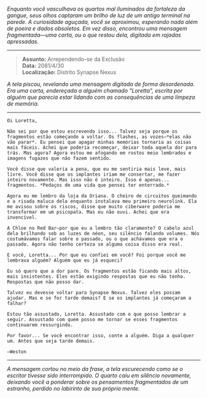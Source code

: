 _Enquanto você vasculhava os quartos mal iluminados da fortaleza da gangue, seus olhos captaram um brilho de luz de um antigo terminal na parede. A curiosidade aguçada, você se aproximou, esperando nada além de poeira e dados obsoletos. Em vez disso, encontrou uma mensagem fragmentada—uma carta, ou o que restou dela, digitada em rajadas apressadas._

---

> **Assunto:** Arrependendo-se da Exclusão  
> **Data:** 2081/4/30  
> **Localização:** Distrito Synapse Nexus

_A tela piscou, revelando uma mensagem digitada de forma desordenada. Era uma carta, endereçada a alguém chamado "Loretta", escrita por alguém que parecia estar lidando com as consequências de uma limpeza de memória._

---

```
Oi Loretta,

Não sei por que estou escrevendo isso... Talvez seja porque os fragmentos estão começando a voltar. Os flashes, as vozes—*elas não vão parar*. Eu pensei que apagar minhas memórias tornaria as coisas mais fáceis. Achei que poderia recomeçar, deixar toda aquela dor para trás. Mas agora? Agora estou me afogando em rostos meio lembrados e imagens fugazes que não fazem sentido.

Você disse que valeria a pena, que eu me sentiria mais leve, mais livre. Você disse que os implantes iriam me consertar, me fazer inteiro novamente. Mas isso não é inteiro. Isso é apenas... fragmentos. *Pedaços de uma vida que pensei ter enterrado.*

Agora eu me lembro da loja da Oriana. O cheiro de circuitos queimando e a risada maluca dela enquanto instalava meu primeiro neurolink. Ela me avisou sobre os riscos, disse que muito ciberware poderia me transformar em um psicopata. Mas eu não ouvi. Achei que era invencível.

A Chloe no Red Bar—por que eu a lembro tão claramente? O cabelo azul dela brilhando sob as luzes de néon, seu silêncio falando volumes. Nós costumávamos falar sobre o passado, ou o que achávamos que era o passado. Agora não tenho certeza se alguma coisa disso era real.

E você, Loretta... Por que eu confiei em você? Foi porque você me lembrava alguém? Alguém que eu já esqueci?

Eu só quero que a dor pare. Os fragmentos estão ficando mais altos, mais insistentes. Eles estão exigindo respostas que eu não tenho. Respostas que não posso dar.

Talvez eu devesse voltar para Synapse Nexus. Talvez eles possam ajudar. Mas e se for tarde demais? E se os implantes já começaram a falhar?

Estou tão assustado, Loretta. Assustado com o que posso lembrar a seguir. Assustado com quem posso me tornar se esses fragmentos continuarem ressurgindo.

Por favor... Se você encontrar isso, conte a alguém. Diga a qualquer um. Antes que seja tarde demais.

—Weston
```

---

_A mensagem cortou no meio da frase, a tela escurecendo como se o escritor tivesse sido interrompido. O quarto caiu em silêncio novamente, deixando você a ponderar sobre os pensamentos fragmentados de um estranho, perdido no labirinto de sua própria mente._
